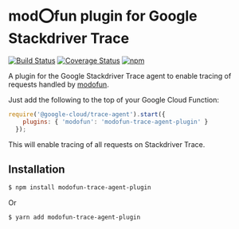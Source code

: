 # mod:o:fun plugin for Google Stackdriver Trace

[![Build Status](https://travis-ci.org/fptavares/modofun-trace-agent-plugin.svg?branch=master)](https://travis-ci.org/fptavares/modofun-trace-agent-plugin)
[![Coverage Status](https://coveralls.io/repos/github/fptavares/modofun-trace-agent-plugin/badge.svg?branch=master)](https://coveralls.io/github/fptavares/modofun-trace-agent-plugin?branch=master)
[![npm](https://img.shields.io/npm/v/modofun-trace-agent-plugin.svg)](https://www.npmjs.com/package/modofun-trace-agent-plugin)

A plugin for the Google Stackdriver Trace agent to enable tracing of requests handled by [modofun](https://github.com/fptavares/modofun).

Just add the following to the top of your Google Cloud Function:

```js
require('@google-cloud/trace-agent').start({
    plugins: { 'modofun': 'modofun-trace-agent-plugin' }
  });
```

This will enable tracing of all requests on Stackdriver Trace.

## Installation

```bash
$ npm install modofun-trace-agent-plugin
```

Or

```bash
$ yarn add modofun-trace-agent-plugin
```
